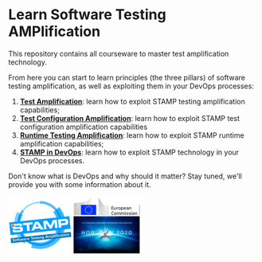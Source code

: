 # Learn Software Testing AMPlification
This repository contains all courseware to master test amplification technology.

From here you can start to learn principles (the three pillars) of software testing amplification, as well as exploiting them in your DevOps processes:

1. **[Test Amplification](unit-test-amplification/README.md)**:  learn how to exploit STAMP testing amplification capabilities;
1. **[Test Configuration Amplification](conf-test-amplification/README.md)**: learn how to exploit STAMP test configuration amplification capabilities
1. **[Runtime Testing Amplification](runtime-amplification/README.md)**: learn how to exploit STAMP runtime amplification capabilities;
1. **[STAMP in DevOps](devops/README.md)**: learn how to exploit STAMP technology in your DevOps processes.


Don't know what is DevOps and why should it matter? Stay tuned, we'll provide you with some information about it.

![STAMP - European Commission - H2020](images/logo_readme_md.png)


